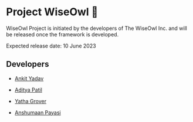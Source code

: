 # Project WiseOwl 🦉

WiseOwl Project is initiated by the developers of The WiseOwl Inc. and will be released once the framework is developed. 

Expected release date: 10 June 2023 

## Developers

- [Ankit Yadav](https://github.com/02ankit482)

- [Aditya Patil](https://github.com/PythonHacker24)

- [Yatha Grover](https://github.com/YATHAGROVER)

- [Anshumaan Payasi](https://github.com/Anshumaniacc)
